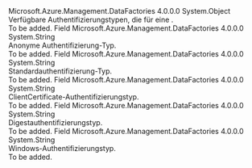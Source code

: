 <Type Name="HttpAuthenticationType" FullName="Microsoft.Azure.Management.DataFactories.Models.HttpAuthenticationType">
  <TypeSignature Language="C#" Value="public static class HttpAuthenticationType" />
  <TypeSignature Language="ILAsm" Value=".class public auto ansi abstract sealed beforefieldinit HttpAuthenticationType extends System.Object" />
  <TypeSignature Language="DocId" Value="T:Microsoft.Azure.Management.DataFactories.Models.HttpAuthenticationType" />
  <TypeSignature Language="VB.NET" Value="Public Class HttpAuthenticationType" />
  <TypeSignature Language="F#" Value="type HttpAuthenticationType = class" />
  <AssemblyInfo>
    <AssemblyName>Microsoft.Azure.Management.DataFactories</AssemblyName>
    <AssemblyVersion>4.0.0.0</AssemblyVersion>
  </AssemblyInfo>
  <Base>
    <BaseTypeName>System.Object</BaseTypeName>
  </Base>
  <Interfaces />
  <Docs>
    <summary>
            Verfügbare Authentifizierungstypen, die für eine <see cref="T:Microsoft.Azure.Management.DataFactories.Models.HttpLinkedService" />.
            </summary>
    <remarks>To be added.</remarks>
  </Docs>
  <Members>
    <Member MemberName="Anonymous">
      <MemberSignature Language="C#" Value="public const string Anonymous;" />
      <MemberSignature Language="ILAsm" Value=".field public static literal string Anonymous" />
      <MemberSignature Language="DocId" Value="F:Microsoft.Azure.Management.DataFactories.Models.HttpAuthenticationType.Anonymous" />
      <MemberSignature Language="VB.NET" Value="Public Const Anonymous As String " />
      <MemberSignature Language="F#" Value="val mutable Anonymous : string" Usage="Microsoft.Azure.Management.DataFactories.Models.HttpAuthenticationType.Anonymous" />
      <MemberType>Field</MemberType>
      <AssemblyInfo>
        <AssemblyName>Microsoft.Azure.Management.DataFactories</AssemblyName>
        <AssemblyVersion>4.0.0.0</AssemblyVersion>
      </AssemblyInfo>
      <ReturnValue>
        <ReturnType>System.String</ReturnType>
      </ReturnValue>
      <Docs>
        <summary>
            Anonyme Authentifizierung-Typ.
            </summary>
        <remarks>To be added.</remarks>
      </Docs>
    </Member>
    <Member MemberName="Basic">
      <MemberSignature Language="C#" Value="public const string Basic;" />
      <MemberSignature Language="ILAsm" Value=".field public static literal string Basic" />
      <MemberSignature Language="DocId" Value="F:Microsoft.Azure.Management.DataFactories.Models.HttpAuthenticationType.Basic" />
      <MemberSignature Language="VB.NET" Value="Public Const Basic As String " />
      <MemberSignature Language="F#" Value="val mutable Basic : string" Usage="Microsoft.Azure.Management.DataFactories.Models.HttpAuthenticationType.Basic" />
      <MemberType>Field</MemberType>
      <AssemblyInfo>
        <AssemblyName>Microsoft.Azure.Management.DataFactories</AssemblyName>
        <AssemblyVersion>4.0.0.0</AssemblyVersion>
      </AssemblyInfo>
      <ReturnValue>
        <ReturnType>System.String</ReturnType>
      </ReturnValue>
      <Docs>
        <summary>
            Standardauthentifizierung-Typ.
            </summary>
        <remarks>To be added.</remarks>
      </Docs>
    </Member>
    <Member MemberName="ClientCertificate">
      <MemberSignature Language="C#" Value="public const string ClientCertificate;" />
      <MemberSignature Language="ILAsm" Value=".field public static literal string ClientCertificate" />
      <MemberSignature Language="DocId" Value="F:Microsoft.Azure.Management.DataFactories.Models.HttpAuthenticationType.ClientCertificate" />
      <MemberSignature Language="VB.NET" Value="Public Const ClientCertificate As String " />
      <MemberSignature Language="F#" Value="val mutable ClientCertificate : string" Usage="Microsoft.Azure.Management.DataFactories.Models.HttpAuthenticationType.ClientCertificate" />
      <MemberType>Field</MemberType>
      <AssemblyInfo>
        <AssemblyName>Microsoft.Azure.Management.DataFactories</AssemblyName>
        <AssemblyVersion>4.0.0.0</AssemblyVersion>
      </AssemblyInfo>
      <ReturnValue>
        <ReturnType>System.String</ReturnType>
      </ReturnValue>
      <Docs>
        <summary>
            ClientCertificate-Authentifizierungstyp.
            </summary>
        <remarks>To be added.</remarks>
      </Docs>
    </Member>
    <Member MemberName="Digest">
      <MemberSignature Language="C#" Value="public const string Digest;" />
      <MemberSignature Language="ILAsm" Value=".field public static literal string Digest" />
      <MemberSignature Language="DocId" Value="F:Microsoft.Azure.Management.DataFactories.Models.HttpAuthenticationType.Digest" />
      <MemberSignature Language="VB.NET" Value="Public Const Digest As String " />
      <MemberSignature Language="F#" Value="val mutable Digest : string" Usage="Microsoft.Azure.Management.DataFactories.Models.HttpAuthenticationType.Digest" />
      <MemberType>Field</MemberType>
      <AssemblyInfo>
        <AssemblyName>Microsoft.Azure.Management.DataFactories</AssemblyName>
        <AssemblyVersion>4.0.0.0</AssemblyVersion>
      </AssemblyInfo>
      <ReturnValue>
        <ReturnType>System.String</ReturnType>
      </ReturnValue>
      <Docs>
        <summary>
            Digestauthentifizierungstyp.
            </summary>
        <remarks>To be added.</remarks>
      </Docs>
    </Member>
    <Member MemberName="Windows">
      <MemberSignature Language="C#" Value="public const string Windows;" />
      <MemberSignature Language="ILAsm" Value=".field public static literal string Windows" />
      <MemberSignature Language="DocId" Value="F:Microsoft.Azure.Management.DataFactories.Models.HttpAuthenticationType.Windows" />
      <MemberSignature Language="VB.NET" Value="Public Const Windows As String " />
      <MemberSignature Language="F#" Value="val mutable Windows : string" Usage="Microsoft.Azure.Management.DataFactories.Models.HttpAuthenticationType.Windows" />
      <MemberType>Field</MemberType>
      <AssemblyInfo>
        <AssemblyName>Microsoft.Azure.Management.DataFactories</AssemblyName>
        <AssemblyVersion>4.0.0.0</AssemblyVersion>
      </AssemblyInfo>
      <ReturnValue>
        <ReturnType>System.String</ReturnType>
      </ReturnValue>
      <Docs>
        <summary>
            Windows-Authentifizierungstyp.
            </summary>
        <remarks>To be added.</remarks>
      </Docs>
    </Member>
  </Members>
</Type>